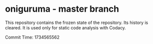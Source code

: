 # oniguruma - master branch

This repository contains the frozen state of the repository.
Its history is cleared. It is used only for static code
analysis with Codacy.

Commit Time: 1734565562